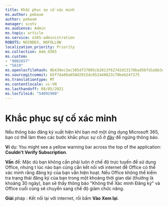 ```yaml
---
title: Khắc phục sự cố xác minh
ms.author: pebaum
author: pebaum
manager: scotv
ms.audience: Admin
ms.topic: article
ms.service: o365-administration
ROBOTS: NOINDEX, NOFOLLOW
localization_priority: Priority
ms.collection: Adm_O365
ms.custom:
- "9002657"
- "5619"
ms.openlocfilehash: 0b439ec3ec305df37095cb2013f62742d13170bad5bfd1ebb3d8967fc4ca02af
ms.sourcegitcommit: b5f7da89a650d2915dc652449623c78be6247175
ms.translationtype: MT
ms.contentlocale: vi-VN
ms.lasthandoff: 08/05/2021
ms.locfileid: "54092900"
---
```

# <a name="troubleshoot-verification-issues"></a>Khắc phục sự cố xác minh

Nếu thông báo đăng ký xuất hiện khi bạn mở một ứng dụng Microsoft 365, bạn có thể làm theo các bước khắc phục sự cố ở [đây](https://support.office.com/article/a-subscription-notice-appears-when-i-open-a-microsoft-365-application-4cabe32c-f594-4c0e-9191-3d3ade10cceb) để ngừng thông báo.

**Ví** dụ: You might see a yellow warning bar across the top of the application: **Couldn't Verify Subscription**.

**Vấn** đề: Mặc dù bạn không cần phải luôn ở chế độ trực tuyến để sử dụng Office, nhưng t lúc nào bạn cũng cần kết nối với internet để Office có thể xác minh rằng đăng ký của bạn vẫn hiện hoạt. Nếu Office không thể kiểm tra trạng thái đăng ký của bạn trong một khoảng thời gian dài (thường là khoảng 30 ngày), bạn sẽ thấy thông báo "Không thể Xác minh Đăng ký" và Office cuối cùng sẽ chuyển sang chế độ giảm chức năng.

**Giải** pháp : Kết nối lại với internet, rồi bấm **Vào Xem lại**.
